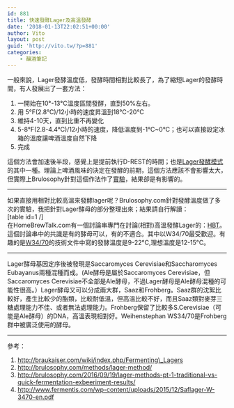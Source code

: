 ```yaml
---
id: 881
title: 快速發酵Lager及高溫發酵
date: '2018-01-13T22:02:51+00:00'
author: Vito
layout: post
guid: 'http://vito.tw/?p=881'
categories:
    - 釀酒筆記
---
```


一般來說，Lager發酵溫度低，發酵時間相對比較長了，為了縮短Lager的發酵時間，有人發展出了一套方法：

1. 一開始在10°-13°C溫度區間發酵，直到50%左右。
2. 用 5°F(2.8°C)/12小時的速度昇溫到18°C-20°C
3. 維持4-10天，直到比重不再變化
4. 5-8°F(2.8-4.4°C)/12小時的速度，降低溫度到-1°C~0°C；也可以直接設定冰箱的溫度讓啤酒溫度自然下降
5. 完成

這個方法會加速後半段，感覺上是提前執行D-REST的時間；也是[Lager發酵模式](http://braukaiser.com/wiki/index.php/Fermenting_Lagers)的其中一種。理論上啤酒風味的決定在發酵的前期，這個方法應該不會影響太大，但實際上Brulosophy針對這個作法作了[實驗](http://brulosophy.com/2016/09/19/lager-methods-pt-1-traditional-vs-quick-fermentation-exbeeriment-results/)，結果卻是有影響的。

- - - - - -

如果直接用相對比較高溫來發酵lager呢？Brulosophy.com針對發酵溫度做了多次的實驗，我把針對Lager酵母的部分整理出來；結果請自行解讀：  
\[table id=1 /\]  
在HomeBrewTalk.com有一個討論串專門在討論(相對)高溫發酵Lager的：[HBT](https://www.homebrewtalk.com/forum/threads/warm-fermented-lager-thread.592169/)。這個討論串中的共識是有的酵母可以，有的不適合。其中以W34/70最受歡迎。有趣的是[W34/70](http://www.fermentis.com/wp-content/uploads/2015/12/Saflager-W-3470-en.pdf)的技術文件中寫的發酵溫度是9-22°C,理想溫度是12-15°C。

- - - - - -

Lager酵母基因定序後被發現是Saccaromyces Cerevisiae和Saccharomyces Eubayanus兩種混種而成。(Ale酵母是屬於Saccaromyces Cerevisiae，但Saccaromyces Cerevisiae不全部是Ale酵母，不過Lager酵母是Ale酵母混種的可能性很高。）Lager酵母又可以分成兩大群，Saaz和Frohberg。Saaz群的沈絮比較好，產生比較少的酯類，比較耐低溫，但高溫比較不好，而且Saaz類對麥芽三糖處理能力不佳、或者無法處理能力。Frohberg保留了比較多S.Cerevisiae（可能是Ale酵母）的DNA，高溫表現相對好。Weihenstephan WS34/70是Frohberg群中被廣泛使用的酵母。

- - - - - -

參考：

1. http://braukaiser.com/wiki/index.php/Fermenting\_Lagers
2. http://brulosophy.com/methods/lager-method/
3. http://brulosophy.com/2016/09/19/lager-methods-pt-1-traditional-vs-quick-fermentation-exbeeriment-results/
4. http://www.fermentis.com/wp-content/uploads/2015/12/Saflager-W-3470-en.pdf